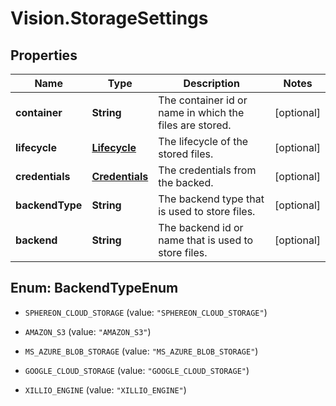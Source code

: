 # Vision.StorageSettings

## Properties
Name | Type | Description | Notes
------------ | ------------- | ------------- | -------------
**container** | **String** | The container id or name in which the files are stored. | [optional] 
**lifecycle** | [**Lifecycle**](Lifecycle.md) | The lifecycle of the stored files. | [optional] 
**credentials** | [**Credentials**](Credentials.md) | The credentials from the backed. | [optional] 
**backendType** | **String** | The backend type that is used to store files. | [optional] 
**backend** | **String** | The backend id or name that is used to store files. | [optional] 


<a name="BackendTypeEnum"></a>
## Enum: BackendTypeEnum


* `SPHEREON_CLOUD_STORAGE` (value: `"SPHEREON_CLOUD_STORAGE"`)

* `AMAZON_S3` (value: `"AMAZON_S3"`)

* `MS_AZURE_BLOB_STORAGE` (value: `"MS_AZURE_BLOB_STORAGE"`)

* `GOOGLE_CLOUD_STORAGE` (value: `"GOOGLE_CLOUD_STORAGE"`)

* `XILLIO_ENGINE` (value: `"XILLIO_ENGINE"`)




